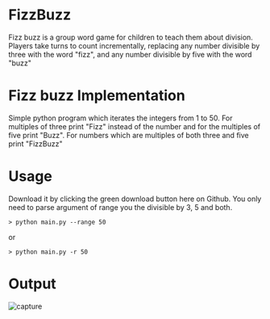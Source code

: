 # FizzBuzz
Fizz buzz is a group word game for children to teach them about division. Players take turns to count incrementally, replacing any number divisible by three with the word "fizz", and any number divisible by five with the word "buzz"

Fizz buzz Implementation
========================
Simple python program which iterates the integers from 1 to 50. For multiples of three print "Fizz" instead of the number and for the multiples of five print "Buzz". For numbers which are multiples of both three and five print "FizzBuzz"

Usage
=====
Download it by clicking the green download button here on Github. You only need to parse argument of range you the divisible by 3, 5 and both.

    > python main.py --range 50

or 

    > python main.py -r 50

Output
======
![capture](https://user-images.githubusercontent.com/47944792/53887007-584fef00-4047-11e9-840e-cddb2e081210.PNG)
